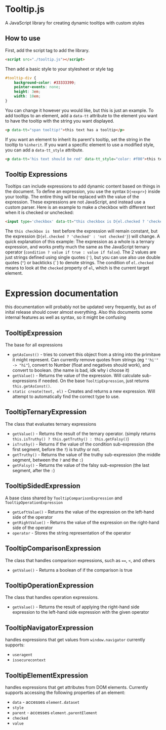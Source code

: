 # Tooltip.js
A JavaScript library for creating dynamic tooltips with custom styles

## How to use
First, add the script tag to add the library.
```html
<script src="./tooltip.js"></script>
```
Then add a basic style to your stylesheet or style tag
```css
#tooltip-div {
    background-color: #33333399;
    pointer-events: none;
    height: 3em;
    width: 10em;
}
```
You can change it however you would like, but this is just an example.
To add tooltips to an element, add a `data-tt` attribute to the element you want to have the tooltip with the string you want displayed.
```html
<p data-tt="span tooltip!">this text has a tooltip</p>
```
If you want an element to inherit its parent's tooltip, set the string in the tooltip to `%inherit`.
If you want a specific element to use a modified style, you can add a `data-tt_style` attribute.
```html
<p data-tt='his text should be red' data-tt_style="color: #f00">this text has a tooltip with colored text</p>
```

## Tooltip Expressions
Tooltips can include expressions to add dynamic content based on things in the document. To define an expression, you use the syntax `D{<expr>}` inside your tooltip. The entire thing will be replaced with the value of the expression. These expressions are not JavaScript, and instead use a custom parser. Here is an example to make a checkbox with different text when it is checked or unchecked:
```html
<input type='checkbox' data-tt="this checkbox is D{el.checked ? 'checked' : 'not checked'}">
```
The `this checkbox is ` text before the expression will remain constant, but the expression (`D{el.checked ? 'checked' : 'not checked'}`) will change. A quick explanation of this example: The expression as a whole is a ternary expression, and works pretty much the same as the JavaScript ternary operator (`condition ? value if true : value if false`). The 2 values are just strings defined using single quotes (`'`), but you can use also use double quotes (`"`) or backticks (`` ` ``) to denote strings. The condition of `el.checked` means to look at the `checked` property of `el`, which is the current target element.

# Expression documentation
this documentation will probably not be updated very frequently, but as of inital release should cover almost everything. Also this documents some internal features as well as syntax, so it might be confusing

## TooltipExpression
The base for all expressions
- `getAsConst()` - tries to convert this object from a string into the primitave it might represent. Can currently remove quotes from strings (eg `"'hi'" -> "hi"`), convert to Number (float and negatives should work), and convert to boolean. (the name is bad, idk why i choose it)
- `getValue()` - Returns the value of the expression. Will calculate sub-expressions if needed. On the base `TooltipExpression`, just returns `this.getAsConst()`.
- `static create(text, el)` - Creates and returns a new expression. Will attempt to automatically find the correct type to use.

## TooltipTernaryExpression
The class that evaluates ternary expressions
- `getValue()` - Returns the result of the ternary operator. (simply returns `this.isTruthy() ? this.getTruthy() : this.getFalsy()`)
- `isTruthy()` - Returns if the value of the condition sub-expression (the first segment, before the `?`) is truthy or not.
- `getTruthy()` - Returns the value of the truthy sub-expression (the middle segment, between the `?` and the `:`)
- `getFalsy()` - Returns the value of the falsy sub-expression (the last segment, after the `:`)

## TooltipSidedExpression
A base class shared by `TooltipComparisonExpression` and `TooltipOperationExpression`
- `getLeftValue()` - Returns the value of the expression on the left-hand side of the operator
- `getRightValue()` - Returns the value of the expression on the right-hand side of the operator
- `operator` - Stores the string representation of the operator

## TooltipComparisonExpression
The class that handles comparison expressions, such as `==`, `<`, and others
- `getValue()` - Returns a boolean of if the comparison is true

## TooltipOperationExpression
The class that handles operation expressions.
- `getValue()` - Returns the result of applying the right-hand side expression to the left-hand side expression with the given operator

## TooltipNavigatorExpression
handles expressions that get values from `window.navigator`
currently supports:
- `useragent`
- `issecurecontext`

## TooltipElementExpression
handles expressions that get attributes from DOM elements.
Currently supports accessing the following properties of an element:
- `data` - accesses `element.dataset`
- `style`
- `parent` - accesses `element.parentElement`
- `checked`
- `value`
